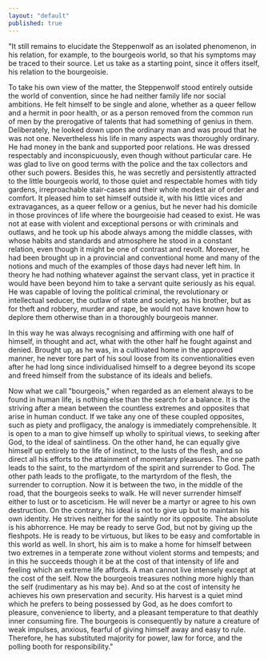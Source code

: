 ```yaml
---
layout: "default"
published: true
---
```


"It still remains to elucidate the Steppenwolf as an isolated phenomenon, in his relation, for example, to the bourgeois world, so that his symptoms may be traced to their source. Let us take as a starting point, since it offers itself, his relation to the bourgeoisie.

To take his own view of the matter, the Steppenwolf stood entirely outside the world of convention, since he had neither family life nor social ambitions. He felt himself to be single and alone, whether as a queer fellow and a hermit in poor health, or as a person removed from the common run of men by the prerogative of talents that had something of genius in them. Deliberately, he looked down upon the ordinary man and was proud that he was not one. Nevertheless his life in many aspects was thoroughly ordinary. He had money in the bank and supported poor relations. He was dressed respectably and inconspicuously, even though without particular care. He was glad to live on good terms with the police and the tax collectors and other such powers. Besides this, he was secretly and persistently attracted to the little bourgeois world, to those quiet and respectable homes with tidy gardens, irreproachable stair-cases and their whole modest air of order and comfort. It pleased him to set himself outside it, with his little vices and extravagances, as a queer fellow or a genius, but he never had his domicile in those provinces of life where the bourgeoisie had ceased to exist. He was not at ease with violent and exceptional persons or with criminals and outlaws, and he took up his abode always among the middle classes, with whose habits and standards and atmosphere he stood in a constant relation, even though it might be one of contrast and revolt. Moreover, he had been brought up in a provincial and conventional home and many of the notions and much of the examples of those days had never left him. In theory he had nothing whatever against the servant class, yet in practice it would have been beyond him to take a servant quite seriously as his equal. He was capable of loving the political criminal, the revolutionary or intellectual seducer, the outlaw of state and society, as his brother, but as for theft and robbery, murder and rape, be would not have known how to deplore them otherwise than in a thoroughly bourgeois manner.

In this way he was always recognising and affirming with one half of himself, in thought and act, what with the other half he fought against and denied. Brought up, as he was, in a cultivated home in the approved manner, he never tore part of his soul loose from its conventionalities even after he had long since individualised himself to a degree beyond its scope and freed himself from the substance of its ideals and beliefs.

Now what we call "bourgeois," when regarded as an element always to be found in human life, is nothing else than the search for a balance. It is the striving after a mean between the countless extremes and opposites that arise in human conduct. If we take any one of these coupled opposites, such as piety and profligacy, the analogy is immediately comprehensible. It is open to a man to give himself up wholly to spiritual views, to seeking after God, to the ideal of saintliness. On the other hand, he can equally give himself up entirely to the life of instinct, to the lusts of the flesh, and so direct all his efforts to the attainment of momentary pleasures. The one path leads to the saint, to the martyrdom of the spirit and surrender to God. The other path leads to the profligate, to the martyrdom of the flesh, the surrender to corruption. Now it is between the two, in the middle of the road, that the bourgeois seeks to walk. He will never surrender himself either to lust or to asceticism. He will never be a martyr or agree to his own destruction. On the contrary, his ideal is not to give up but to maintain his own identity. He strives neither for the saintly nor its opposite. The absolute is his abhorrence. He may be ready to serve God, but not by giving up the fleshpots. He is ready to be virtuous, but likes to be easy and comfortable in this world as well. In short, his aim is to make a home for himself between two extremes in a temperate zone without violent storms and tempests; and in this he succeeds though it be at the cost of that intensity of life and feeling which an extreme life affords. A man cannot live intensely except at the cost of the self. Now the bourgeois treasures nothing more highly than the self (rudimentary as his may be). And so at the cost of intensity he achieves his own preservation and security. His harvest is a quiet mind which he prefers to being possessed by God, as he does comfort to pleasure, convenience to liberty, and a pleasant temperature to that deathly inner consuming fire. The bourgeois is consequently by nature a creature of weak impulses, anxious, fearful of giving himself away and easy to rule. Therefore, he has substituted majority for power, law for force, and the polling booth for responsibility."
